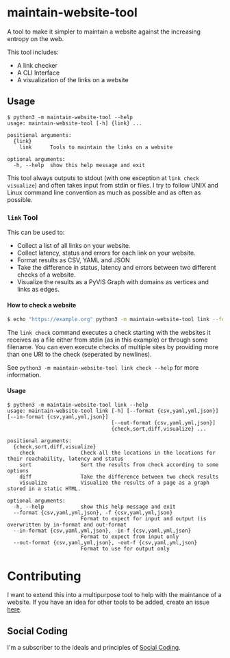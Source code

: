 # maintain-website-tool

A tool to make it simpler to maintain a website against the increasing entropy on the web.

This tool includes:
- A link checker
- A CLI Interface
- A visualization of the links on a website

## Usage
```
$ python3 -m maintain-website-tool --help
usage: maintain-website-tool [-h] {link} ...

positional arguments:
  {link}
    link      Tools to maintain the links on a website

optional arguments:
  -h, --help  show this help message and exit
```

This tool always outputs to stdout (with one exception at `link check visualize`)
and often takes input from stdin or files. I try to follow UNIX and Linux command
line convention as much as possible and as often as possible.

### `link` Tool
This can be used to:
- Collect a list of all links on your website.
- Collect latency, status and errors for each link on your website.
- Format results as CSV, YAML and JSON
- Take the difference in status, latency and errors between two different checks of a website.
- Visualize the results as a PyVIS Graph with domains as vertices and links as edges.

#### How to check a website
```bash
$ echo "https://example.org" python3 -m maintain-website-tool link --format csv check - > example.org.csv
```

The `link check` command executes a check starting with the websites it receives as a file either from stdin (as in this example) or through some filename. You can even execute checks of multiple sites by providing more than one URI to the check (seperated by newlines).

See `python3 -m maintain-website-tool link check --help` for more information.

#### Usage
```
$ python3 -m maintain-website-tool link --help
usage: maintain-website-tool link [-h] [--format {csv,yaml,yml,json}] [--in-format {csv,yaml,yml,json}]
                                  [--out-format {csv,yaml,yml,json}]
                                  {check,sort,diff,visualize} ...

positional arguments:
  {check,sort,diff,visualize}
    check               Check all the locations in the locations for their reachability, latency and status
    sort                Sort the results from check according to some options
    diff                Take the difference between two check results
    visualize           Visualize the results of a page as a graph stored in a static HTML.

optional arguments:
  -h, --help            show this help message and exit
  --format {csv,yaml,yml,json}, -f {csv,yaml,yml,json}
                        Format to expect for input and output (is overwritten by in-format and out-format
  --in-format {csv,yaml,yml,json}, -in-f {csv,yaml,yml,json}
                        Format to expect from input only
  --out-format {csv,yaml,yml,json}, -out-f {csv,yaml,yml,json}
                        Format to use for output only
```

# Contributing
I want to extend this into a multipurpose tool to help with the maintance of a website.
If you have an idea for other tools to be added, create an issue [here](https://codeberg.org/developers/maintain-website-tool/issues).

## Social Coding
I'm a subscriber to the ideals and principles of [Social Coding](https://coding.social).

